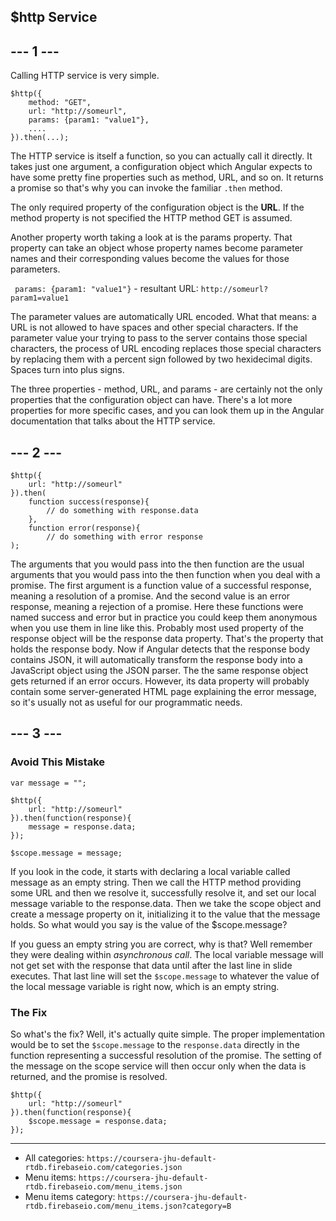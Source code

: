 ## $http Service
## --- 1 ---
Calling HTTP service is very simple.
```
$http({
    method: "GET",
    url: "http://someurl",
    params: {param1: "value1"},
    ....
}).then(...);
```
The HTTP service is itself a function, so you can actually call it directly. It takes just one argument, a configuration object which Angular expects to have some pretty fine properties such as method, URL, and so on. It returns a promise so that's why you can invoke the familiar `.then` method.

The only required property of the configuration object is the __URL__. If the method property is not specified the HTTP method GET is assumed.

Another property worth taking a look at is the params property. That property can take an object whose property names become parameter names and their corresponding values become the values for those parameters.

` params: {param1: "value1"}` - resultant URL: `http://someurl?param1=value1`

The parameter values are automatically URL encoded. What that means: a URL is not allowed to have spaces and other special characters. If the parameter value your trying to pass to the server contains those special characters, the process of URL encoding replaces those special characters by replacing them with a percent sign followed by two hexidecimal digits. Spaces turn into plus signs.

The three properties - method, URL, and params - are certainly not the only properties that the configuration object can have. There's a lot more properties for more specific cases, and you can look them up in the Angular documentation that talks about the HTTP service.

## --- 2 ---
```
$http({
    url: "http://someurl"
}).then(
    function success(response){
        // do something with response.data
    },
    function error(response){
        // do something with error response
);
```
The arguments that you would pass into the then function are the usual arguments that you would pass into the then function when you deal with a promise. The first argument is a function value of a successful response, meaning a resolution of a promise. And the second value is an error response, meaning a rejection of a promise. Here these functions were named success and error but in practice you could keep them anonymous when you use them in line like this. Probably most used property of the response object will be the response data property. That's the property that holds the response body. Now if Angular detects that the response body contains JSON, it will automatically transform the response body into a JavaScript object using the JSON parser. The the same response object gets returned if an error occurs. However, its data property will probably contain some server-generated HTML page explaining the error message, so it's usually not as useful for our programmatic needs.

## --- 3 ---
### Avoid This Mistake
```
var message = "";

$http({
    url: "http://someurl"
}).then(function(response){
    message = response.data;
});

$scope.message = message;
```
If you look in the code, it starts with declaring a local variable called message as an empty string. Then we call the HTTP method providing some URL and then we resolve it, successfully resolve it, and set our local message variable to the response.data. Then we take the scope object and create a message property on it, initializing it to the value that the message holds. So what would you say is the value of the $scope.message?

If you guess an empty string you are correct, why is that? Well remember they were dealing within _asynchronous call_. The local variable message will not get set with the response that data until after the last line in slide executes. That last line will set the `$scope.message` to whatever the value of the local message variable is right now, which is an empty string.

### The Fix
So what's the fix? Well, it's actually quite simple. The proper implementation would be to set the `$scope.message` to the `response.data` directly in the function representing a successful resolution of the promise. The setting of the message on the scope service will then occur only when the data is returned, and the promise is resolved.

```
$http({
    url: "http://someurl"
}).then(function(response){
    $scope.message = response.data;
});
```
***
* All categories: 
`https://coursera-jhu-default-rtdb.firebaseio.com/categories.json`
* Menu items:
`https://coursera-jhu-default-rtdb.firebaseio.com/menu_items.json`
* Menu items category:
`https://coursera-jhu-default-rtdb.firebaseio.com/menu_items.json?category=B`

